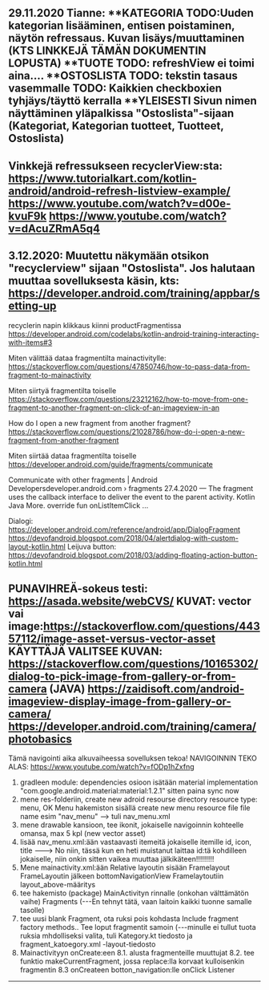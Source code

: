 29.11.2020 Tianne:
**KATEGORIA
 TODO:Uuden kategorian lisääminen, entisen poistaminen, näytön refressaus. Kuvan lisäys/muuttaminen (KTS LINKKEJÄ TÄMÄN DOKUMENTIN LOPUSTA)
**TUOTE
  TODO: refreshView ei toimi aina....
**OSTOSLISTA
   TODO: tekstin tasaus vasemmalle
   TODO: Kaikkien checkboxien tyhjäys/täyttö kerralla
 **YLEISESTI
    Sivun nimen näyttäminen yläpalkissa "Ostoslista"-sijaan  (Kategoriat, Kategorian tuotteet, Tuotteet, Ostoslista)
------------------------------------
Vinkkejä refressukseen recyclerView:sta:
https://www.tutorialkart.com/kotlin-android/android-refresh-listview-example/
https://www.youtube.com/watch?v=d00e-kvuF9k
https://www.youtube.com/watch?v=dAcuZRmA5q4
-------------
3.12.2020: Muutettu näkymään otsikon "recyclerview" sijaan "Ostoslista". Jos halutaan muuttaa sovelluksesta käsin, kts: https://developer.android.com/training/appbar/setting-up
--------------
recyclerin napin klikkaus kiinni productFragmentissa
    https://developer.android.com/codelabs/kotlin-android-training-interacting-with-items#3

Miten välittää dataa fragmentilta mainactivitylle:
https://stackoverflow.com/questions/47850746/how-to-pass-data-from-fragment-to-mainactivity

Miten siirtyä fragmentilta toiselle
https://stackoverflow.com/questions/23212162/how-to-move-from-one-fragment-to-another-fragment-on-click-of-an-imageview-in-an

How do I open a new fragment from another fragment?
https://stackoverflow.com/questions/21028786/how-do-i-open-a-new-fragment-from-another-fragment

Miten siirtää dataa fragmentilta toiselle
https://developer.android.com/guide/fragments/communicate

Communicate with other fragments | Android Developersdeveloper.android.com › fragments
27.4.2020 — The fragment uses the callback interface to deliver the event to the parent activity. Kotlin Java More. override fun onListItemClick ...

Dialogi:
https://developer.android.com/reference/android/app/DialogFragment
https://devofandroid.blogspot.com/2018/04/alertdialog-with-custom-layout-kotlin.html
Leijuva button:
https://devofandroid.blogspot.com/2018/03/adding-floating-action-button-kotlin.html

PUNAVIHREÄ-sokeus testi: https://asada.website/webCVS/
KUVAT: vector vai image:https://stackoverflow.com/questions/44357112/image-asset-versus-vector-asset
KÄYTTÄJÄ VALITSEE KUVAN: https://stackoverflow.com/questions/10165302/dialog-to-pick-image-from-gallery-or-from-camera
(JAVA) https://zaidisoft.com/android-imageview-display-image-from-gallery-or-camera/
https://developer.android.com/training/camera/photobasics
----------------------------------------
Tämä navigointi aika alkuvaiheessa sovelluksen tekoa!
NAVIGOINNIN TEKO ALAS: https://www.youtube.com/watch?v=fODp1hZxfng

1) gradleen module: dependencies osioon isätään material 
implementation "com.google.android.material:material:1.2.1"
sitten paina sync now
2) mene res-folderiin, create new adroid resourse directory
resource type: menu, OK
Menu hakemiston sisällä create new menu resource file
file name esim "nav_menu"
--> tuli nav_menu.xml
3) mene drawable kansioon, tee ikonit, jokaiselle navigoinnin kohteelle omansa, max 5 kpl
(new vector asset)
4) lisää nav_menu.xml:ään vastaavasti itemeitä
jokaiselle itemille id, icon, title
---> No niin, tässä kun en heti muistanut laittaa id:tä kohdilleen jokaiselle, niin onkin sitten vaikea muuttaa jälkikäteen!!!!!!!!!
5) Mene mainactivity.xml:ään
Relative layoutin sisään Framelayout
FrameLayoutin jälkeen bottomNavigationView
Framelaytoutiin layout_above-määritys
6) tee  hakemisto (package) MainActivityn rinnalle (onkohan välttämätön vaihe) Fragments
(---En tehnyt tätä, vaan laitoin kaikki tuonne samalle tasolle)
7) tee uusi blank Fragment, ota ruksi pois kohdasta Include fragment factory methods..
Tee loput fragmentit samoin
(---minulle ei tullut tuota ruksia mhdolliseksi valita, tuli Kategory.kt tiedosto ja fragment_katoegory.xml -layout-tiedosto
8) Mainactivityyn onCreate:een 
 8.1. alusta fragmenteille muuttujat
 8.2. tee funktio makeCurrentFragment, jossa replace:lla korvaat kulloisenkin fragmentin
 8.3 onCreateen botton_navigation:lle onClick Listener
------

